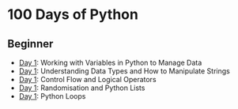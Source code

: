 # 100 Days of Python

## Beginner
- [Day 1](./day01): Working with Variables in Python to Manage Data
- [Day 1](./day02): Understanding Data Types and How to Manipulate Strings
- [Day 1](./day03): Control Flow and Logical Operators
- [Day 1](./day04): Randomisation and Python Lists
- [Day 1](./day05): Python Loops
